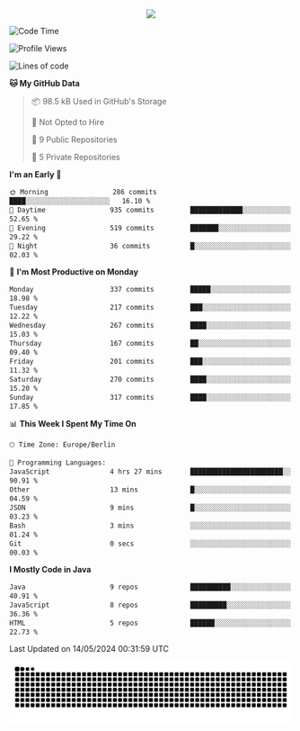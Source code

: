 <p align="center">
</p>
<a href="">
  <p align="center">
    <img align="center" src="https://lanyard.cnrad.dev/api/531896089096486922?borderRadius=30px" />
  </p>
</a>

<!--START_SECTION:waka-->
![Code Time](http://img.shields.io/badge/Code%20Time-859%20hrs%2025%20mins-blue)

![Profile Views](http://img.shields.io/badge/Profile%20Views-12-blue)

![Lines of code](https://img.shields.io/badge/From%20Hello%20World%20I%27ve%20Written-3.9%20million%20lines%20of%20code-blue)

**🐱 My GitHub Data** 

> 📦 98.5 kB Used in GitHub's Storage 
 > 
> 🚫 Not Opted to Hire
 > 
> 📜 9 Public Repositories 
 > 
> 🔑 5 Private Repositories 
 > 
**I'm an Early 🐤** 

```text
🌞 Morning                286 commits         ████░░░░░░░░░░░░░░░░░░░░░   16.10 % 
🌆 Daytime                935 commits         █████████████░░░░░░░░░░░░   52.65 % 
🌃 Evening                519 commits         ███████░░░░░░░░░░░░░░░░░░   29.22 % 
🌙 Night                  36 commits          █░░░░░░░░░░░░░░░░░░░░░░░░   02.03 % 
```
📅 **I'm Most Productive on Monday** 

```text
Monday                   337 commits         █████░░░░░░░░░░░░░░░░░░░░   18.98 % 
Tuesday                  217 commits         ███░░░░░░░░░░░░░░░░░░░░░░   12.22 % 
Wednesday                267 commits         ████░░░░░░░░░░░░░░░░░░░░░   15.03 % 
Thursday                 167 commits         ██░░░░░░░░░░░░░░░░░░░░░░░   09.40 % 
Friday                   201 commits         ███░░░░░░░░░░░░░░░░░░░░░░   11.32 % 
Saturday                 270 commits         ████░░░░░░░░░░░░░░░░░░░░░   15.20 % 
Sunday                   317 commits         ████░░░░░░░░░░░░░░░░░░░░░   17.85 % 
```


📊 **This Week I Spent My Time On** 

```text
🕑︎ Time Zone: Europe/Berlin

💬 Programming Languages: 
JavaScript               4 hrs 27 mins       ███████████████████████░░   90.91 % 
Other                    13 mins             █░░░░░░░░░░░░░░░░░░░░░░░░   04.59 % 
JSON                     9 mins              █░░░░░░░░░░░░░░░░░░░░░░░░   03.23 % 
Bash                     3 mins              ░░░░░░░░░░░░░░░░░░░░░░░░░   01.24 % 
Git                      0 secs              ░░░░░░░░░░░░░░░░░░░░░░░░░   00.03 % 
```

**I Mostly Code in Java** 

```text
Java                     9 repos             ██████████░░░░░░░░░░░░░░░   40.91 % 
JavaScript               8 repos             █████████░░░░░░░░░░░░░░░░   36.36 % 
HTML                     5 repos             ██████░░░░░░░░░░░░░░░░░░░   22.73 % 
```




 Last Updated on 14/05/2024 00:31:59 UTC
<!--END_SECTION:waka-->
<img alt="github contribution grid snake animation" src="https://raw.githubusercontent.com/vxnsin/vxnsin/output/github-contribution-grid-snake-dark.svg">
